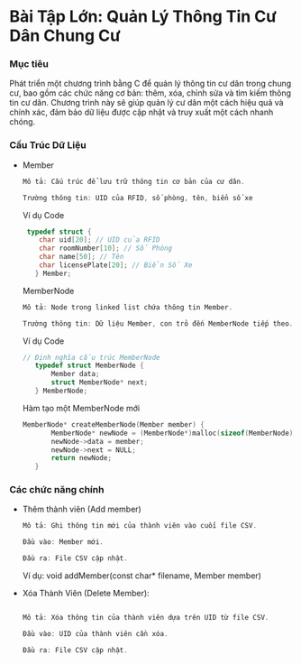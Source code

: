 # Bài Tập Lớn: Quản Lý Thông Tin Cư Dân Chung Cư

### Mục tiêu

Phát triển một chương trình bằng C để quản lý thông tin cư dân trong chung cư, bao gồm các chức năng cơ bản: thêm, xóa, chỉnh sửa và tìm kiếm thông tin cư dân. Chương trình này sẽ giúp quản lý cư dân một cách hiệu quả và chính xác, đảm bảo dữ liệu được cập nhật và truy xuất một cách nhanh chóng.

### Cấu Trúc Dữ Liệu

 - Member

    ```c
    Mô tả: Cấu trúc để lưu trữ thông tin cơ bản của cư dân.

    Trường thông tin: UID của RFID, số phòng, tên, biển số xe
    ```

    Ví dụ Code

   ```c
    typedef struct {
       char uid[20]; // UID của RFID
       char roomNumber[10]; // Số Phòng
       char name[50]; // Tên
       char licensePlate[20]; // Biển Số Xe
      } Member;

   
   ```

   MemberNode
   
   ```c
   Mô tả: Node trong linked list chứa thông tin Member.

   Trường thông tin: Dữ liệu Member, con trỏ đến MemberNode tiếp theo.
   ```

   Ví dụ Code

   ```c
   // Định nghĩa cấu trúc MemberNode
      typedef struct MemberNode {
          Member data;
          struct MemberNode* next;
      } MemberNode;
   ```
   Hàm tạo một MemberNode mới

   ```c
   MemberNode* createMemberNode(Member member) { 
          MemberNode* newNode = (MemberNode*)malloc(sizeof(MemberNode));
          newNode->data = member;
          newNode->next = NULL;
          return newNode;
      }
   
   ```
### Các chức năng chính

  - Thêm thành viên (Add member)

    ```c
    Mô tả: Ghi thông tin mới của thành viên vào cuối file CSV.

    Đầu vào: Member mới.

    Đầu ra: File CSV cập nhật.
    
    ```
    
    Ví dụ: void addMember(const char* filename, Member member)

 - Xóa Thành Viên (Delete Member):

   ```c

   Mô tả: Xóa thông tin của thành viên dựa trên UID từ file CSV.

   Đầu vào: UID của thành viên cần xóa.

   Đầu ra: File CSV cập nhật.
   
   ```

   
   
